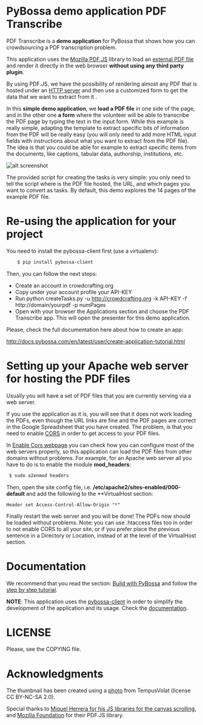 PyBossa demo application PDF Transcribe
=======================================
PDF Transcribe is a **demo application** for PyBossa that shows how you can 
crowdsourcing a PDF transcription problem.

This application uses the [Mozilla PDF.JS](http://mozilla.github.com/pdf.js) library to load 
an [external PDF file](https://github.com/mozilla/pdf.js/wiki/Frequently-Asked-Questions#wiki-faq-xhr) 
and render it directly in the web browser **without using any third party plugin**.

By using PDF.JS, we have the possibility of rendering almost any PDF that is hosted under an 
[HTTP server](https://github.com/mozilla/pdf.js/wiki/Frequently-Asked-Questions#wiki-faq-xhr)
and then use a customized form to get the data that we want to extract from it .

In this **simple demo application**, we **load a PDF file** in one side of the page, and in the other one **a form** where the volunteer will be able to transcribe the PDF page by typing the text in the input form. While this example is really simple, adapting the template to extract specific bits of information from the PDF will be really easy (you will only need to add more HTML input fields with instructions about what you want to extract from the PDF file). The idea is that you could be able for example to extract specific items from the documents, like captions, tabular data, authorship, institutions, etc.

![alt screenshot](http://img10.imageshack.us/img10/5364/pdftranscribe1.png)

The provided script for creating the tasks is very simple: you only need to tell the script where is the PDF file hosted, the URL, and which pages you want to convert as tasks. By default, this demo explores the 14 pages of the example PDF file.

Re-using the application for your project
=========================================

You need to install the pybossa-client first (use a virtualenv):

```bash
    $ pip install pybossa-client
```
Then, you can follow the next steps:

*  Create an account in crowdcrafting.org 
*  Copy under your account profile your API-KEY
*  Run python createTasks.py -u http://crowdcrafting.org -k API-KEY -f http://domain/yourpdf -p numPages
*  Open with your browser the Applications section and choose the PDF Transcribe app. This will open the presenter for this demo application.

Please, check the full documentation here about how to create an app:

http://docs.pybossa.com/en/latest/user/create-application-tutorial.html

Setting up your Apache web server for hosting the PDF files
===========================================================

Usually you will have a set of PDF files that you are currently serving via
a web server.

If you use the application as it is, you will see that it does not work loading
the PDFs, even though the URL links are fine and the PDF pages are correct in
the Google Spreadsheet that you have created. The problem, is that you need to
enable [CORS](http://www.w3.org/TR/cors/) in order to get access to your PDF files.

In [Enable Cors webpage](http://enable-cors.org/) you can check how you can
configure most of the web servers properly, so this application can load the
PDF files from other domains without problems. For example, for an Apache web
server all you have to do is to enable the module **mod_headers**:

```bash
 $ sudo a2enmod headers
```

Then, open the site config file, i.e.
**/etc/apache2/sites-enabled/000-default** and add the following to the
**VirtualHost section:

```
Header set Access-Control-Allow-Origin "*"
```

Finally restart the web server and you will be done! The PDFs now should be
loaded without problems. Note: you can use .htaccess files too in order to not
enable CORS to all your site, or if you prefer place the previous sentence in
a Directory or Location, instead of at the level of the VirtualHost section.

Documentation
=============

We recommend that you read the section: [Build with PyBossa](http://docs.pybossa.com/en/latest/build_with_pybossa.html) and follow the [step by step tutorial](http://docs.pybossa.com/en/latest/user/tutorial.html).

**NOTE**: This application uses the [pybossa-client](https://pypi.python.org/pypi/pybossa-client) in order to simplify the development of the application and its usage. Check the [documentation](http://pythonhosted.org/pybossa-client/).


LICENSE
=======

Please, see the COPYING file.




Acknowledgments
===============

The thumbnail has been created using a [photo](http://www.flickr.com/photos/mrmorodo/8174824430/) from TempusVolat (license CC BY-NC-SA 2.0). 

Special thanks to [Miquel Herrera for his JS libraries for the canvas scrolling](http://hitconsultants.com/dragscroll_scrollsync/scrollpane.html), and [Mozilla Foundation](http://mozilla.github.io/pdf.js/) for their PDF.JS library.

